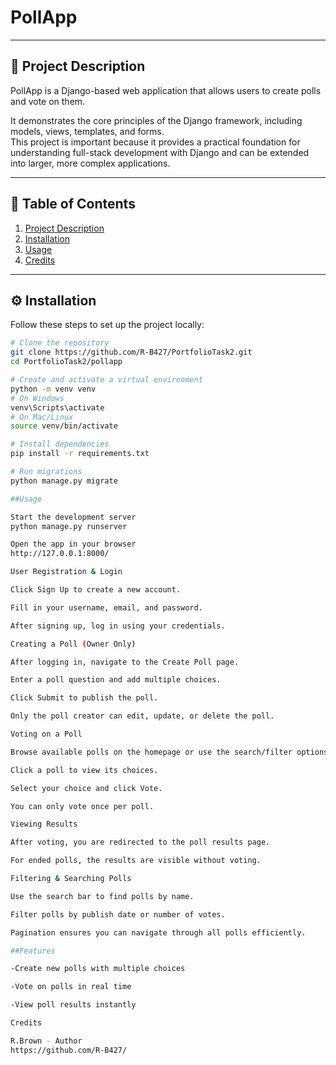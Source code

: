 # PollApp

---

## 📌 Project Description
PollApp is a Django-based web application that allows users to create polls and vote on them.  

It demonstrates the core principles of the Django framework, including models, views, templates, and forms.  
This project is important because it provides a practical foundation for understanding full-stack development with Django and can be extended into larger, more complex applications.

---

## 📑 Table of Contents
1. [Project Description](#-project-description)  
2. [Installation](#-installation)  
3. [Usage](#-usage)  
4. [Credits](#-credits)  

---

## ⚙️ Installation

Follow these steps to set up the project locally:

```bash
# Clone the repository
git clone https://github.com/R-B427/PortfolioTask2.git
cd PortfolioTask2/pollapp

# Create and activate a virtual environment
python -m venv venv
# On Windows
venv\Scripts\activate
# On Mac/Linux
source venv/bin/activate

# Install dependencies
pip install -r requirements.txt

# Run migrations
python manage.py migrate

##Usage

Start the development server
python manage.py runserver

Open the app in your browser
http://127.0.0.1:8000/

User Registration & Login

Click Sign Up to create a new account.

Fill in your username, email, and password.

After signing up, log in using your credentials.

Creating a Poll (Owner Only)

After logging in, navigate to the Create Poll page.

Enter a poll question and add multiple choices.

Click Submit to publish the poll.

Only the poll creator can edit, update, or delete the poll.

Voting on a Poll

Browse available polls on the homepage or use the search/filter options.

Click a poll to view its choices.

Select your choice and click Vote.

You can only vote once per poll.

Viewing Results

After voting, you are redirected to the poll results page.

For ended polls, the results are visible without voting.

Filtering & Searching Polls

Use the search bar to find polls by name.

Filter polls by publish date or number of votes.

Pagination ensures you can navigate through all polls efficiently.

##Features

-Create new polls with multiple choices

-Vote on polls in real time

-View poll results instantly

Credits

R.Brown - Author
https://github.com/R-B427/
